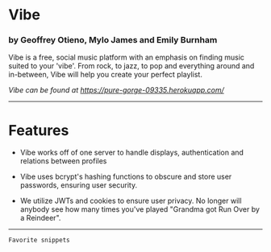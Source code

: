 # Vibe

### by Geoffrey Otieno, Mylo James and Emily Burnham

Vibe is a free, social music platform with an emphasis on finding music suited to your 'vibe'.
From rock, to jazz, to pop and everything around and in-between, Vibe will help you create your perfect playlist.

_Vibe can be found at https://pure-gorge-09335.herokuapp.com/_

---

# Features

-   Vibe works off of one server to handle displays, authentication and relations between profiles

-   Vibe uses bcrypt's hashing functions to obscure and store user passwords, ensuring user security.

-   We utilize JWTs and cookies to ensure user privacy. No longer will anybody see how many times you've played "Grandma got Run Over by a Reindeer".

---

```
Favorite snippets
```
